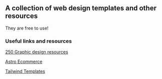 ## A collection of web design templates and other resources

They are free to use!

### Useful links and resources

[250 Graphic design resources](https://ignacio-velasquez.notion.site/250-Graphic-Design-Resources-550d336ccbeb45e898cf582c5c25b4d9)

[Astro Ecommerce](https://github.com/creativetimofficial/astro-ecommerce)

[Tailwind Templates](https://github.com/tailwindtoolbox)

